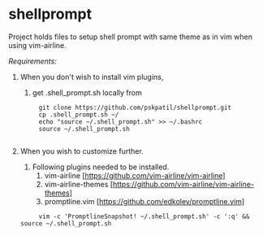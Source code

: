 # shellprompt

Project holds files to setup shell prompt with same theme as in vim when using vim-airline.

*Requirements:*
1. When you don't wish to install vim plugins,
    1. get .shell_prompt.sh locally from
    <code>
        git clone https://github.com/pskpatil/shellprompt.git
        cp .shell_prompt.sh ~/
        echo "source ~/.shell_prompt.sh" >> ~/.bashrc
        source ~/.shell_prompt.sh
    </code>
        
2. When you wish to customize further.
    1. Following plugins needed to be installed.
        1. vim-airline [https://github.com/vim-airline/vim-airline]
        2. vim-airline-themes [https://github.com/vim-airline/vim-airline-themes]
        3. promptline.vim [https://github.com/edkolev/promptline.vim]

    <code>
        vim -c 'PromptlineSnapshot! ~/.shell_prompt.sh' -c ':q' && source ~/.shell_prompt.sh
    </code>



